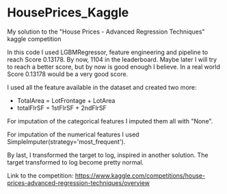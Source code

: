# HousePrices_Kaggle
My solution to the "House Prices - Advanced Regression Techniques" kaggle competition

In this code I used LGBMRegressor, feature engineering and pipeline to reach Score 0.13178. By now, 1104 in the leaderboard. Maybe later I will try to reach a better score, but by now is good enough I believe. In a real world Score 0.13178 would be a very good score.

I used all the feature available in the dataset and created two more:

- TotalArea = LotFrontage + LotArea
- totalFlrSF = 1stFlrSF + 2ndFlrSF

For imputation of the categorical features I imputed them all with "None".

For imputation of the numerical features I used SimpleImputer(strategy='most_frequent').

By last, I transformed the target to log, inspired in another solution. The target transformed to log become pretty normal.

Link to the competition: https://www.kaggle.com/competitions/house-prices-advanced-regression-techniques/overview
